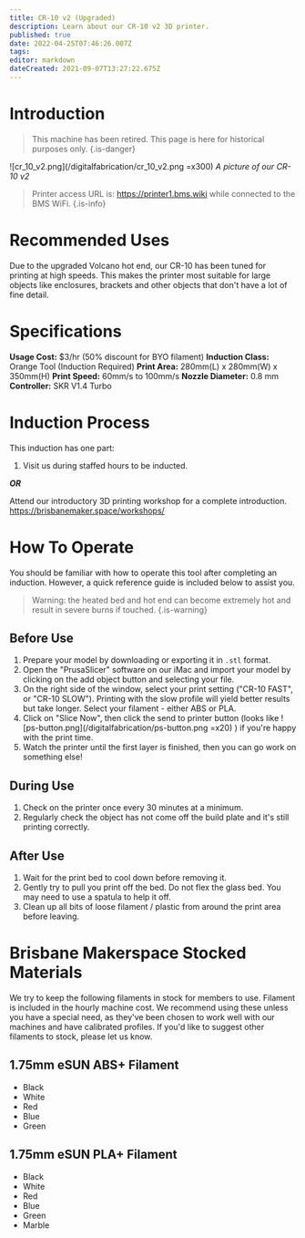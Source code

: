 ```yaml
---
title: CR-10 v2 (Upgraded)
description: Learn about our CR-10 v2 3D printer.
published: true
date: 2022-04-25T07:46:26.007Z
tags: 
editor: markdown
dateCreated: 2021-09-07T13:27:22.675Z
---
```


# Introduction
> This machine has been retired. This page is here for historical purposes only.
{.is-danger}

![cr_10_v2.png](/digitalfabrication/cr_10_v2.png =x300)
*A picture of our CR-10 v2*

> Printer access URL is: https://printer1.bms.wiki while connected to the BMS WiFi.
{.is-info}

# Recommended Uses
Due to the upgraded Volcano hot end, our CR-10 has been tuned for printing at high speeds. This makes the printer most suitable for large objects like enclosures, brackets and other objects that don't have a lot of fine detail.

# Specifications
**Usage Cost:** $3/hr (50% discount for BYO filament)
**Induction Class:** Orange Tool (Induction Required)
**Print Area:** 280mm(L) x 280mm(W) x 350mm(H)
**Print Speed:** 60mm/s to 100mm/s
**Nozzle Diameter:** 0.8 mm
**Controller:** SKR V1.4 Turbo 

# Induction Process
This induction has one part:

1. Visit us during staffed hours to be inducted.

***OR***

Attend our introductory 3D printing workshop for a complete introduction. https://brisbanemaker.space/workshops/

# How To Operate
You should be familiar with how to operate this tool after completing an induction. However, a quick reference guide is included below to assist you.

> Warning: the heated bed and hot end can become extremely hot and result in severe burns if touched.
{.is-warning}

## Before Use
1. Prepare your model by downloading or exporting it in `.stl` format.
2. Open the "PrusaSlicer" software on our iMac and import your model by clicking on the add object button and selecting your file.
3. On the right side of the window, select your print setting ("CR-10 FAST", or "CR-10 SLOW"). Printing with the slow profile will yield better results but take longer. Select your filament - either ABS or PLA.
4. Click on "Slice Now", then click the send to printer button (looks like ![ps-button.png](/digitalfabrication/ps-button.png =x20) ) if you're happy with the print time.
5. Watch the printer until the first layer is finished, then you can go work on something else!

## During Use
1. Check on the printer once every 30 minutes at a minimum.
2. Regularly check the object has not come off the build plate and it's still printing correctly.

## After Use
1. Wait for the print bed to cool down before removing it.
2. Gently try to pull you print off the bed. Do not flex the glass bed. You may need to use a spatula to help it off.
3. Clean up all bits of loose filament / plastic from around the print area before leaving.

# Brisbane Makerspace Stocked Materials
We try to keep the following filaments in stock for members to use. Filament is included in the hourly machine cost. We recommend using these unless you have a special need, as they've been chosen to work well with our machines and have calibrated profiles. If you'd like to suggest other filaments to stock, please let us know.

## 1.75mm eSUN ABS+ Filament
* Black
* White
* Red
* Blue
* Green

## 1.75mm eSUN PLA+ Filament
* Black
* White
* Red
* Blue
* Green
* Marble